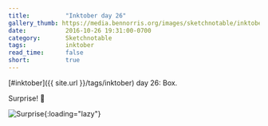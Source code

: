 ```yaml
---
title:          "Inktober day 26"
gallery_thumb: https://media.bennorris.org/images/sketchnotable/inktober-2016/inktober-day-26.jpg
date:           2016-10-26 19:31:00-0700
category:       Sketchnotable
tags:           inktober
read_time:      false
short:          true
---
```

[#inktober]({{ site.url }}/tags/inktober) day 26: Box.

Surprise! 🎉

![Surprise](https://media.bennorris.org/images/sketchnotable/inktober-2016/inktober-day-26.jpg){:loading="lazy"}
